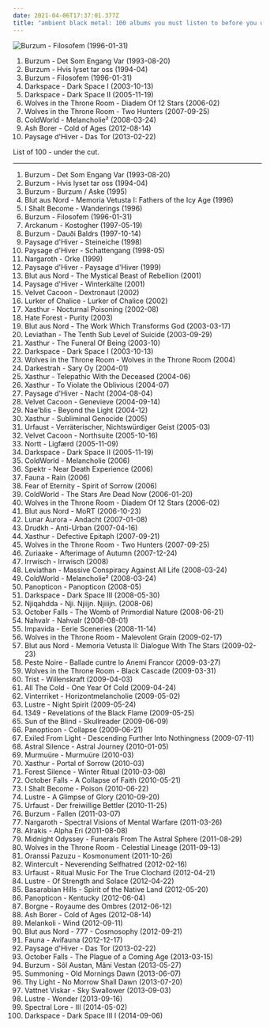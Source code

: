 ```yaml
---
date: 2021-04-06T17:37:01.377Z
title: "ambient black metal: 100 albums you must listen to before you die"
---
```

![Burzum - Filosofem (1996-01-31)](http://coverartarchive.org/release/1ce9177c-62a0-4403-a7ee-7359026fcbf6/24337783733-500.jpg "Burzum - Filosofem (1996-01-31)")
<ol class="albums">
<li data-cover="http://coverartarchive.org/release/3861949d-7f28-3925-86a3-f3bf71da8e02/1479882462-500.jpg" data-tags="black metal" role="button">Burzum - Det Som Engang Var (1993-08-20)</li>
<li data-cover="http://coverartarchive.org/release/b6928219-0772-39ac-8156-91a609b2fd5e/1123335808-500.jpg" data-tags="black metal" role="button">Burzum - Hvis lyset tar oss (1994-04)</li>
<li data-cover="http://coverartarchive.org/release/1ce9177c-62a0-4403-a7ee-7359026fcbf6/24337783733-500.jpg" data-tags="black metal" role="button">Burzum - Filosofem (1996-01-31)</li>
<li data-cover="http://coverartarchive.org/release/418131d6-7de3-4a4f-b4ab-a9436db2a098/2889098519-500.jpg" data-tags="black metal, atmospheric black metal, ambient black metal" role="button">Darkspace - Dark Space I (2003-10-13)</li>
<li data-cover="http://coverartarchive.org/release/e646a9ba-8885-364e-9839-6aa4a275234a/2889067150-500.jpg" data-tags="ambient black metal, atmospheric black metal, black metal, dark ambient" role="button">Darkspace - Dark Space II (2005-11-19)</li>
<li data-cover="http://coverartarchive.org/release/d6414113-609d-4abb-9ada-10731f9d64a0/9229499878-500.jpg" data-tags="black metal, atmospheric black metal" role="button">Wolves in the Throne Room - Diadem Of 12 Stars (2006-02)</li>
<li data-cover="https://img.discogs.com/QkXCSMl5YEuGialzHAqjGwEtwO8=/fit-in/600x600/filters:strip_icc():format(jpeg):mode_rgb():quality(90)/discogs-images/R-6281783-1417416793-2709.jpeg.jpg" data-tags="black metal, atmospheric black metal" role="button">Wolves in the Throne Room - Two Hunters (2007-09-25)</li>
<li data-cover="http://coverartarchive.org/release/621be699-49e5-4ef6-8674-4a7bdbbcde11/12103423307-500.jpg" data-tags="atmospheric black metal, ambient black metal" role="button">ColdWorld - Melancholie² (2008-03-24)</li>
<li data-cover="http://coverartarchive.org/release/7fbed37e-f51a-4aff-9c28-1f5568534d0d/7314990452-500.jpg" data-tags="2012, ambient black metal" role="button">Ash Borer - Cold of Ages (2012-08-14)</li>
<li data-cover="http://coverartarchive.org/release/d28ad635-1d22-48f7-96d0-7713c4bde6a4/3405108163-500.jpg" data-tags="ambient black metal, atmospheric black metal" role="button">Paysage d'Hiver - Das Tor (2013-02-22)</li>
</ol>
List of 100 - under the cut.
<!-- more -->

_________________

<ol class="albums">
<li data-cover="http://coverartarchive.org/release/3861949d-7f28-3925-86a3-f3bf71da8e02/1479882462-500.jpg" data-tags="black metal" role="button">
Burzum - Det Som Engang Var (1993-08-20)
</li>
<li data-cover="http://coverartarchive.org/release/b6928219-0772-39ac-8156-91a609b2fd5e/1123335808-500.jpg" data-tags="black metal" role="button">
Burzum - Hvis lyset tar oss (1994-04)
</li>
<li data-cover="http://coverartarchive.org/release/84a47d99-343a-4081-9602-cea02048ae2b/2883291854-500.jpg" data-tags="black metal" role="button">
Burzum - Burzum / Aske (1995)
</li>
<li data-cover="https://img.discogs.com/3iqmMZQJccEwqLYWLgxQEhsZhxY=/fit-in/600x600/filters:strip_icc():format(jpeg):mode_rgb():quality(90)/discogs-images/R-3013772-1434963339-4996.jpeg.jpg" data-tags="black metal, atmospheric black metal" role="button">
Blut aus Nord - Memoria Vetusta I: Fathers of the Icy Age (1996)
</li>
<li data-cover="http://coverartarchive.org/release/da82d909-87f8-498e-a19d-715ec3942506/9995860894-500.jpg" data-tags="black metal" role="button">
I Shalt Become - Wanderings (1996)
</li>
<li data-cover="http://coverartarchive.org/release/1ce9177c-62a0-4403-a7ee-7359026fcbf6/24337783733-500.jpg" data-tags="black metal" role="button">
Burzum - Filosofem (1996-01-31)
</li>
<li data-cover="https://img.discogs.com/X4YLIMFjXCSXneR8sVHSBVAFM_M=/fit-in/224x224/filters:strip_icc():format(jpeg):mode_rgb():quality(90)/discogs-images/R-3123257-1316869768.jpeg.jpg" data-tags="black metal" role="button">
Arckanum - Kostogher (1997-05-19)
</li>
<li data-cover="http://coverartarchive.org/release/022e6980-e6be-408a-ae68-610a82da7583/1479936727-500.jpg" data-tags="dark ambient, ambient, dungeon synth" role="button">
Burzum - Dauði Baldrs (1997-10-14)
</li>
<li data-cover="http://coverartarchive.org/release/e68fcc1f-6d31-4d7f-8bb4-5b33e948eecf/2886105594-500.jpg" data-tags="atmospheric black metal" role="button">
Paysage d'Hiver - Steineiche (1998)
</li>
<li data-cover="http://coverartarchive.org/release/8ac7d573-b6d4-489f-9de3-63a873afb3e3/1641155319-500.jpg" data-tags="atmospheric black metal" role="button">
Paysage d'Hiver - Schattengang (1998-05)
</li>
<li data-cover="https://img.discogs.com/zkt0cCPCkajoH_SbU-nvBh-qxqo=/fit-in/504x517/filters:strip_icc():format(jpeg):mode_rgb():quality(90)/discogs-images/R-380316-1246504331.jpeg.jpg" data-tags="black metal, metal, german, ambient black metal, atmospheric black metal, depressive black metal" role="button">
Nargaroth - Orke (1999)
</li>
<li data-cover="https://img.discogs.com/_RMo-DUcdz986U1fQn5tyo0nNuw=/fit-in/522x804/filters:strip_icc():format(jpeg):mode_rgb():quality(90)/discogs-images/R-707325-1526298115-9165.jpeg.jpg" data-tags="atmospheric black metal" role="button">
Paysage d'Hiver - Paysage d'Hiver (1999)
</li>
<li data-cover="http://coverartarchive.org/release/74c1fd3a-fdc9-454a-8b02-46633d5b8e4b/8308251331-500.jpg" data-tags="black metal" role="button">
Blut aus Nord - The Mystical Beast of Rebellion (2001)
</li>
<li data-cover="http://coverartarchive.org/release/ae1a0e77-5977-45f1-9557-634820859899/2708262058-500.jpg" data-tags="atmospheric black metal, ambient" role="button">
Paysage d'Hiver - Winterkälte (2001)
</li>
<li data-cover="https://img.discogs.com/vg34NfRJndt6LrB3BHO9J9_jKBA=/fit-in/600x600/filters:strip_icc():format(jpeg):mode_rgb():quality(90)/discogs-images/R-1673087-1582543004-1914.jpeg.jpg" data-tags="black metal" role="button">
Velvet Cacoon - Dextronaut (2002)
</li>
<li data-cover="https://img.discogs.com/UuU6RtzgjVqevgz9dJ7pHzDp-W0=/fit-in/333x338/filters:strip_icc():format(jpeg):mode_rgb():quality(90)/discogs-images/R-584965-1134764118.jpeg.jpg" data-tags="black metal" role="button">
Lurker of Chalice - Lurker of Chalice (2002)
</li>
<li data-cover="http://coverartarchive.org/release/aac39768-cf0e-40e8-987a-a0afdf6cce4d/1644186662-500.jpg" data-tags="black metal" role="button">
Xasthur - Nocturnal Poisoning (2002-08)
</li>
<li data-cover="http://coverartarchive.org/release/ac8827ca-287e-41b4-82ac-e21e5afef503/28960694553-500.jpg" data-tags="black metal" role="button">
Hate Forest - Purity (2003)
</li>
<li data-cover="http://coverartarchive.org/release/3d4fc85f-fd33-34f5-9974-c58599edb290/1969312537-500.jpg" data-tags="black metal, atmospheric black metal" role="button">
Blut aus Nord - The Work Which Transforms God (2003-03-17)
</li>
<li data-cover="https://img.discogs.com/i0kIyRY1sOnQ3M3_ACfyO11jrUI=/fit-in/600x600/filters:strip_icc():format(jpeg):mode_rgb():quality(90)/discogs-images/R-12192914-1530192983-6199.jpeg.jpg" data-tags="black metal" role="button">
Leviathan - The Tenth Sub Level of Suicide (2003-09-29)
</li>
<li data-cover="https://img.discogs.com/_3hFKVUwAfwC5BiZFqMERtbON5w=/fit-in/600x433/filters:strip_icc():format(jpeg):mode_rgb():quality(90)/discogs-images/R-14662377-1585363259-7048.jpeg.jpg" data-tags="black metal, suicidal black metal" role="button">
Xasthur - The Funeral Of Being (2003-10)
</li>
<li data-cover="http://coverartarchive.org/release/418131d6-7de3-4a4f-b4ab-a9436db2a098/2889098519-500.jpg" data-tags="black metal, atmospheric black metal, ambient black metal" role="button">
Darkspace - Dark Space I (2003-10-13)
</li>
<li data-cover="http://coverartarchive.org/release/83c03a34-b6b6-4cad-8a6e-0c3b98c5543b/2729308651-500.jpg" data-tags="black metal" role="button">
Wolves in the Throne Room - Wolves in the Throne Room (2004)
</li>
<li data-cover="http://coverartarchive.org/release/e5a58a8f-6537-459b-b627-277792c5103e/2674909730-500.jpg" data-tags="atmospheric black metal, pagan black metal" role="button">
Darkestrah - Sary Oy (2004-01)
</li>
<li data-cover="http://coverartarchive.org/release/bb36ae6a-88dd-45d7-8e3f-46706708d220/1644198280-500.jpg" data-tags="black metal" role="button">
Xasthur - Telepathic With the Deceased (2004-06)
</li>
<li data-cover="http://coverartarchive.org/release/d9e4b8e9-e92e-4f99-a5f1-b716b99d90bf/1644225953-500.jpg" data-tags="black metal, suicidal black metal" role="button">
Xasthur - To Violate the Oblivious (2004-07)
</li>
<li data-cover="http://coverartarchive.org/release/7a0de8a0-948d-415c-9232-ca5545396e3b/7405485783-500.jpg" data-tags="atmospheric black metal" role="button">
Paysage d'Hiver - Nacht (2004-08-04)
</li>
<li data-cover="http://coverartarchive.org/release/04a9d860-41dc-4380-bac8-8b8d65d0fb51/2727258297-500.jpg" data-tags="black metal, ambient black metal" role="button">
Velvet Cacoon - Genevieve (2004-09-14)
</li>
<li data-cover="https://img.discogs.com/AHWokHo0fkSSBkIIenOTM8Fx7UY=/fit-in/600x600/filters:strip_icc():format(jpeg):mode_rgb():quality(90)/discogs-images/R-775026-1157476365.jpeg.jpg" data-tags="black metal" role="button">
Nae'blis - Beyond the Light (2004-12)
</li>
<li data-cover="https://img.discogs.com/l0EMlDT4Hlic6m6QW9DffGIshJk=/fit-in/208x333/filters:strip_icc():format(jpeg):mode_rgb():quality(90)/discogs-images/R-1714855-1238727713.jpeg.jpg" data-tags="black metal, depressive black metal" role="button">
Xasthur - Subliminal Genocide (2005)
</li>
<li data-cover="http://coverartarchive.org/release/538c3e1a-dd81-4cc9-985a-1450ae63661d/2727000989-500.jpg" data-tags="black metal, atmospheric black metal" role="button">
Urfaust - Verräterischer, Nichtswürdiger Geist (2005-03)
</li>
<li data-cover="http://coverartarchive.org/release/7b4f01f4-469d-4b1c-bd4d-db60d7d69203/2727200713-500.jpg" data-tags="ambient" role="button">
Velvet Cacoon - Northsuite (2005-10-16)
</li>
<li data-cover="http://coverartarchive.org/release/77956299-d265-4039-9df5-f0d66854e598/8040444178-500.jpg" data-tags="ambient, dark ambient, funeral doom metal" role="button">
Nortt - Ligfærd (2005-11-09)
</li>
<li data-cover="http://coverartarchive.org/release/e646a9ba-8885-364e-9839-6aa4a275234a/2889067150-500.jpg" data-tags="ambient black metal, atmospheric black metal, black metal, dark ambient" role="button">
Darkspace - Dark Space II (2005-11-19)
</li>
<li data-cover="http://coverartarchive.org/release/f5fb1cf8-e46f-4a68-91f0-7efee60e6784/16794185008-500.jpg" data-tags="black metal" role="button">
ColdWorld - Melancholie (2006)
</li>
<li data-cover="http://coverartarchive.org/release/9c5cbfa1-198a-376a-a79f-bfd557bc4a41/2411144524-500.jpg" data-tags="black metal" role="button">
Spektr - Near Death Experience (2006)
</li>
<li data-cover="https://img.discogs.com/sfGRY1fHT1tT-nfgjaytf4OeKWk=/fit-in/500x375/filters:strip_icc():format(jpeg):mode_rgb():quality(90)/discogs-images/R-9180369-1476185701-1300.jpeg.jpg" data-tags="black metal" role="button">
Fauna - Rain (2006)
</li>
<li data-cover="http://coverartarchive.org/release/b45b927a-9221-46ab-893d-18f57ac3d218/14453458441-500.jpg" data-tags="black metal" role="button">
Fear of Eternity - Spirit of Sorrow (2006)
</li>
<li data-cover="http://coverartarchive.org/release/bca39192-4462-432b-b74f-3ad89468d708/2676421199-500.jpg" data-tags="black metal, depressive black metal" role="button">
ColdWorld - The Stars Are Dead Now (2006-01-20)
</li>
<li data-cover="http://coverartarchive.org/release/d6414113-609d-4abb-9ada-10731f9d64a0/9229499878-500.jpg" data-tags="black metal, atmospheric black metal" role="button">
Wolves in the Throne Room - Diadem Of 12 Stars (2006-02)
</li>
<li data-cover="http://coverartarchive.org/release/aaa514a1-c420-4558-9a0d-c20799269c45/5255983221-500.jpg" data-tags="black metal, ambient black metal, dark ambient, atmospheric black metal" role="button">
Blut aus Nord - MoRT (2006-10-23)
</li>
<li data-cover="http://coverartarchive.org/release/76314329-d96e-4c74-91cb-df1721c61b7f/2797657992-500.jpg" data-tags="black metal" role="button">
Lunar Aurora - Andacht (2007-01-08)
</li>
<li data-cover="http://coverartarchive.org/release/6bd738fa-ca28-416b-9c82-8855372a2dbb/2676025935-500.jpg" data-tags="black metal" role="button">
Drudkh - Anti-Urban (2007-04-16)
</li>
<li data-cover="http://coverartarchive.org/release/218cbcd1-697b-47b2-98dd-860f6999056c/1644089497-500.jpg" data-tags="black metal, depressive black metal" role="button">
Xasthur - Defective Epitaph (2007-09-21)
</li>
<li data-cover="https://img.discogs.com/QkXCSMl5YEuGialzHAqjGwEtwO8=/fit-in/600x600/filters:strip_icc():format(jpeg):mode_rgb():quality(90)/discogs-images/R-6281783-1417416793-2709.jpeg.jpg" data-tags="black metal, atmospheric black metal" role="button">
Wolves in the Throne Room - Two Hunters (2007-09-25)
</li>
<li data-cover="http://coverartarchive.org/release/067545b6-5faf-45a7-ad16-a5dc07b64d23/4496914481-500.jpg" data-tags="atmospheric black metal, ambient black metal" role="button">
Zuriaake - Afterimage of Autumn (2007-12-24)
</li>
<li data-cover="http://coverartarchive.org/release/53f8f713-3280-38fb-aaba-03c8b84db333/2693088052-500.jpg" data-tags="ambient black metal, atmospheric black metal, depressive black metal, dsbm, atmospheric blackmetal" role="button">
Irrwisch - Irrwisch (2008)
</li>
<li data-cover="http://coverartarchive.org/release/0c301c29-fb31-4968-9ff9-b44433ed3f2a/2694524133-500.jpg" data-tags="black metal" role="button">
Leviathan - Massive Conspiracy Against All Life (2008-03-24)
</li>
<li data-cover="http://coverartarchive.org/release/621be699-49e5-4ef6-8674-4a7bdbbcde11/12103423307-500.jpg" data-tags="atmospheric black metal, ambient black metal" role="button">
ColdWorld - Melancholie² (2008-03-24)
</li>
<li data-cover="http://coverartarchive.org/release/4cbe9a6f-e9ae-46fa-80a9-5c17d7147b09/20947559413-500.jpg" data-tags="black metal, ambient black metal, lundr" role="button">
Panopticon - Panopticon (2008-05)
</li>
<li data-cover="http://coverartarchive.org/release/3fa29797-78c4-4f5d-b4c5-f1b17f711eb1/22164626565-500.jpg" data-tags="atmospheric black metal, black metal" role="button">
Darkspace - Dark Space III (2008-05-30)
</li>
<li data-cover="http://coverartarchive.org/release/e51e71ef-c9dc-4c0f-b7a3-d63d4016965f/2670666631-500.jpg" data-tags="black metal, ambient black metal, atmospheric black metal" role="button">
Njiqahdda - Nji. Njiijn. Njiiijn. (2008-06)
</li>
<li data-cover="https://img.discogs.com/Sz9RMP0s5CB5u4pO4uZaJkLrsro=/fit-in/600x598/filters:strip_icc():format(jpeg):mode_rgb():quality(90)/discogs-images/R-1508549-1224936159.jpeg.jpg" data-tags="dark folk" role="button">
October Falls - The Womb of Primordial Nature (2008-06-21)
</li>
<li data-cover="http://coverartarchive.org/release/20a8e50b-8833-4690-9827-9e2a0c162691/12911752315-500.jpg" data-tags="black metal, drone metal, black noise, drone, drone black metal" role="button">
Nahvalr - Nahvalr (2008-08-01)
</li>
<li data-cover="https://img.discogs.com/Ywptm6Q77cEe7JBGbMRs-lAHIXY=/fit-in/500x500/filters:strip_icc():format(jpeg):mode_rgb():quality(90)/discogs-images/R-2808388-1337090663-1530.jpeg.jpg" data-tags="black metal, ambient black metal, depressive black metal" role="button">
Impavida - Eerie Sceneries (2008-11-14)
</li>
<li data-cover="http://coverartarchive.org/release/c64204f8-b29f-4958-9edb-ee9bfc951294/7428049168-500.jpg" data-tags="black metal" role="button">
Wolves in the Throne Room - Malevolent Grain (2009-02-17)
</li>
<li data-cover="https://img.discogs.com/f0tNtznWhTCKp5k75hcyGpQa3qc=/fit-in/600x592/filters:strip_icc():format(jpeg):mode_rgb():quality(90)/discogs-images/R-1747688-1420991692-4977.jpeg.jpg" data-tags="atmospheric black metal" role="button">
Blut aus Nord - Memoria Vetusta II: Dialogue With The Stars (2009-02-23)
</li>
<li data-cover="http://coverartarchive.org/release/1eb43f46-8361-48cd-a4d2-bc4b47430e2c/2198762268-500.jpg" data-tags="black metal" role="button">
Peste Noire - Ballade cuntre lo Anemi Francor (2009-03-27)
</li>
<li data-cover="https://img.discogs.com/Fl_bVZKU3cyV68ud-caA0NGU-YM=/fit-in/600x540/filters:strip_icc():format(jpeg):mode_rgb():quality(90)/discogs-images/R-1708197-1541672746-1192.jpeg.jpg" data-tags="black metal" role="button">
Wolves in the Throne Room - Black Cascade (2009-03-31)
</li>
<li data-cover="http://coverartarchive.org/release/7d59e18a-62a8-4dc1-8bc5-bf3c3630928c/2726122462-500.jpg" data-tags="ambient black metal, lovecraftian, sound landscape, transcendence dark ambient" role="button">
Trist - Willenskraft (2009-04-03)
</li>
<li data-cover="http://coverartarchive.org/release/cd5d4687-fb80-4e5c-af60-9aa0f9027773/3451068892-500.jpg" data-tags="ambient black metal, atmospheric black metal" role="button">
All The Cold - One Year Of Cold (2009-04-24)
</li>
<li data-cover="https://img.discogs.com/gm3ECPxHc0odPuz2FckFTn0uciM=/fit-in/600x533/filters:strip_icc():format(jpeg):mode_rgb():quality(90)/discogs-images/R-1755272-1241268394.jpeg.jpg" data-tags="ambient black metal" role="button">
Vinterriket - Horizontmelancholie (2009-05-02)
</li>
<li data-cover="http://coverartarchive.org/release/9505617a-f0da-46eb-8a9a-37d0d5c39049/1049981018-500.jpg" data-tags="ambient black metal, atmospheric black metal" role="button">
Lustre - Night Spirit (2009-05-24)
</li>
<li data-cover="https://img.discogs.com/CkBSsvg2C8X1iWgsZLpkqZEGXq0=/fit-in/150x150/filters:strip_icc():format(jpeg):mode_rgb():quality(90)/discogs-images/R-6141682-1412114317-4162.jpeg.jpg" data-tags="black metal" role="button">
1349 - Revelations of the Black Flame (2009-05-25)
</li>
<li data-cover="http://coverartarchive.org/release/c8486028-4607-4d11-916c-c742642dcfa3/2722170604-500.jpg" data-tags="atmospheric black metal, black metal" role="button">
Sun of the Blind - Skullreader (2009-06-09)
</li>
<li data-cover="http://coverartarchive.org/release/459236df-76e2-4086-ae9b-4dc069afcd85/5203710127-500.jpg" data-tags="atmospheric black metal" role="button">
Panopticon - Collapse (2009-06-21)
</li>
<li data-cover="http://coverartarchive.org/release/6de20c46-cb6c-429d-99a7-9d70843767d2/1479643520-500.jpg" data-tags="atmospheric black metal" role="button">
Exiled From Light - Descending Further Into Nothingness (2009-07-11)
</li>
<li data-cover="http://coverartarchive.org/release/78a0933d-055c-45f8-9d8c-60e6afddfb96/2664226407-500.jpg" data-tags="black metal, ambient black metal, atmospheric black metal, post-black metal, space black metal, atmospheric dark metal, sun and moon and stars and outer space, roads and journeys, cosmic dark metal" role="button">
Astral Silence - Astral Journey (2010-01-05)
</li>
<li data-cover="http://coverartarchive.org/release/49b07c4d-f30a-418f-8959-bad1d10b4f31/3489902727-500.jpg" data-tags="black metal, ambient" role="button">
Murmuüre - Murmuüre (2010-03)
</li>
<li data-cover="http://coverartarchive.org/release/7fc1713c-36ef-4e61-b194-eb3b9a1def3f/1644300168-500.jpg" data-tags="ambient black metal" role="button">
Xasthur - Portal of Sorrow (2010-03)
</li>
<li data-cover="http://coverartarchive.org/release/8f726204-800d-4174-995c-a594a937f0b7/2683603256-500.jpg" data-tags="black metal, atmospheric, winter, 2010s, ambient black metal, atmospheric black metal, panik terror" role="button">
Forest Silence - Winter Ritual (2010-03-08)
</li>
<li data-cover="http://coverartarchive.org/release/d89c2979-e113-40cf-806d-c126dfb570b5/4826603560-500.jpg" data-tags="ambient black metal, atmospheric black metal" role="button">
October Falls - A Collapse of Faith (2010-05-21)
</li>
<li data-cover="https://img.discogs.com/lYZ5Wy21goRZQqwfj5OnaTLK21E=/fit-in/500x500/filters:strip_icc():format(jpeg):mode_rgb():quality(90)/discogs-images/R-3403169-1329043628.jpeg.jpg" data-tags="black metal, ambient black metal, atmospheric black metal, usbm" role="button">
I Shalt Become - Poison (2010-06-22)
</li>
<li data-cover="http://coverartarchive.org/release/76a43d01-9208-42ac-93a4-b48b9cff9f25/1050815631-500.jpg" data-tags="ambient black metal" role="button">
Lustre - A Glimpse of Glory (2010-09-20)
</li>
<li data-cover="https://img.discogs.com/eV-4XCpl_gU3yzq7B62nzSWfaPY=/fit-in/267x267/filters:strip_icc():format(jpeg):mode_rgb():quality(90)/discogs-images/R-2577808-1291371884.jpeg.jpg" data-tags="black metal, atmospheric black metal" role="button">
Urfaust - Der freiwillige Bettler (2010-11-25)
</li>
<li data-cover="http://coverartarchive.org/release/79f5becc-31b7-4b47-a0b1-12a90b745c6e/9142497826-500.jpg" data-tags="black metal, atmospheric black metal" role="button">
Burzum - Fallen (2011-03-07)
</li>
<li data-cover="http://coverartarchive.org/release/1bc5cf69-8a73-4507-b2ea-f270c302787f/2249020262-500.jpg" data-tags="black metal, ambient black metal, atmospheric black metal" role="button">
Nargaroth - Spectral Visions of Mental Warfare (2011-03-26)
</li>
<li data-cover="http://coverartarchive.org/release/4990c937-73d5-43ef-9b12-0dceb8ae9228/20612129524-500.jpg" data-tags="ambient, atmospheric black metal, space ambient, self mutilation services" role="button">
Alrakis - Alpha Eri (2011-08-08)
</li>
<li data-cover="http://coverartarchive.org/release/258b7606-6305-463f-b689-a628bb061328/4471744206-500.jpg" data-tags="atmospheric black metal" role="button">
Midnight Odyssey - Funerals From The Astral Sphere (2011-08-29)
</li>
<li data-cover="http://coverartarchive.org/release/15af9402-5317-41a6-9e3d-e8ac87d05fc0/21526292577-500.jpg" data-tags="atmospheric black metal, black metal" role="button">
Wolves in the Throne Room - Celestial Lineage (2011-09-13)
</li>
<li data-cover="http://coverartarchive.org/release/86b1ce07-43e3-451f-9796-67bb825a563c/26443325911-500.jpg" data-tags="psychedelic black metal" role="button">
Oranssi Pazuzu - Kosmonument (2011-10-26)
</li>
<li data-cover="http://coverartarchive.org/release/4d180ea4-b84f-47d3-bed6-3aa248f3dccf/1933074975-500.jpg" data-tags="black metal, russian, russian metal, ambient black metal, atmospheric black metal, suicidal black metal, depressive black metal, dsbm, depressive, russian black metal, russian depressive black metal" role="button">
Wintercult - Neverending Selfhatred (2012-02-16)
</li>
<li data-cover="http://coverartarchive.org/release/53690735-1cad-44f0-a8ab-add9bf1fed2d/4496743516-500.jpg" data-tags="black metal, ambient, experimental, atmospheric, ambient black metal, atmospheric black metal, experimental black metal" role="button">
Urfaust - Ritual Music For The True Clochard (2012-04-21)
</li>
<li data-cover="http://coverartarchive.org/release/c1150075-301d-4e8e-9c0f-e10586884ead/1644076868-500.jpg" data-tags="2012, ambient black metal" role="button">
Lustre - Of Strength and Solace (2012-04-22)
</li>
<li data-cover="http://coverartarchive.org/release/727d5e31-3b00-4d6a-b602-6ce689afce1a/1638373024-500.jpg" data-tags="ambient black metal" role="button">
Basarabian Hills - Spirit of the Native Land (2012-05-20)
</li>
<li data-cover="http://coverartarchive.org/release/11ec50fa-bce4-473d-bd3d-37e18715ef58/11927511039-500.jpg" data-tags="blackgrass" role="button">
Panopticon - Kentucky (2012-06-04)
</li>
<li data-cover="http://coverartarchive.org/release/b6e58cf3-1ad3-4852-82a8-f711b4c6e4e8/10512482000-500.jpg" data-tags="2012, ambient black metal, atmospheric black metal" role="button">
Borgne - Royaume des Ombres (2012-06-12)
</li>
<li data-cover="http://coverartarchive.org/release/7fbed37e-f51a-4aff-9c28-1f5568534d0d/7314990452-500.jpg" data-tags="2012, ambient black metal" role="button">
Ash Borer - Cold of Ages (2012-08-14)
</li>
<li data-cover="http://coverartarchive.org/release/3816686f-cd52-4bd0-a9ce-df9f246563bf/3935400816-500.jpg" data-tags="ambient black metal, atmospheric black metal, depressive black metal" role="button">
Melankoli - Wind (2012-09-11)
</li>
<li data-cover="http://coverartarchive.org/release/168700e3-0160-4793-b123-7abd8aafd86c/2220297744-500.jpg" data-tags="atmospheric black metal, post-black metal" role="button">
Blut aus Nord - 777 - Cosmosophy (2012-09-21)
</li>
<li data-cover="http://coverartarchive.org/release/e31f4e53-a26a-4538-b06d-1c63b5087ca0/17548772762-500.jpg" data-tags="black metal, epic, doom, ambient black metal, atmospheric black metal, atmospheric metal" role="button">
Fauna - Avifauna (2012-12-17)
</li>
<li data-cover="http://coverartarchive.org/release/d28ad635-1d22-48f7-96d0-7713c4bde6a4/3405108163-500.jpg" data-tags="ambient black metal, atmospheric black metal" role="button">
Paysage d'Hiver - Das Tor (2013-02-22)
</li>
<li data-cover="https://img.discogs.com/BP-m4nRDuDAPPaxo4cm3-4ZnvQM=/fit-in/500x500/filters:strip_icc():format(jpeg):mode_rgb():quality(90)/discogs-images/R-4370951-1363187464-6910.jpeg.jpg" data-tags="black metal, ambient black metal, atmospheric black metal, melancholic black metal, epic as fuck, melodic dark metal, the best of 2013" role="button">
October Falls - The Plague of a Coming Age (2013-03-15)
</li>
<li data-cover="http://coverartarchive.org/release/1956e044-ef94-4e60-87c2-2ae74dcc156a/4143463712-500.jpg" data-tags="ambient, dark ambient" role="button">
Burzum - Sôl Austan, Mâni Vestan (2013-05-27)
</li>
<li data-cover="http://coverartarchive.org/release/c87baa2c-bff5-4790-a806-9cb63a0d86f5/4014889358-500.jpg" data-tags="atmospheric black metal" role="button">
Summoning - Old Mornings Dawn (2013-06-07)
</li>
<li data-cover="http://coverartarchive.org/release/d26a7d5e-2e6b-464c-afe8-54766cfaeb53/4532270953-500.jpg" data-tags="depressive black metal" role="button">
Thy Light - No Morrow Shall Dawn (2013-07-20)
</li>
<li data-cover="http://coverartarchive.org/release/8e91cce2-d9e5-49ae-98c2-f155796aec69/10262721698-500.jpg" data-tags="black metal, ambient, ambient black metal, atmospheric black metal, post-metal, post-black metal" role="button">
Vattnet Viskar - Sky Swallower (2013-09-03)
</li>
<li data-cover="http://coverartarchive.org/release/da9c8f3d-3b73-422e-afc6-35fd9925946c/5926714046-500.jpg" data-tags="black metal, ambient black metal" role="button">
Lustre - Wonder (2013-09-16)
</li>
<li data-cover="http://coverartarchive.org/release/f4243132-6bf9-4420-ade5-efb195f531df/7150235502-500.jpg" data-tags="ambient black metal" role="button">
Spectral Lore - III (2014-05-02)
</li>
<li data-cover="http://coverartarchive.org/release/7d20314b-2d1f-4c00-84ba-53d973044096/8264989926-500.jpg" data-tags="atmospheric black metal" role="button">
Darkspace - Dark Space III I (2014-09-06)
</li>
</ol>